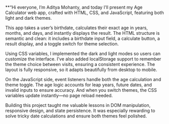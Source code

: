 **“Hi everyone, I’m Aditya Mohanty, and today I'll present my Age Calculator web app, crafted with HTML, CSS, and JavaScript, featuring both light and dark themes.

This app takes a user’s birthdate, calculates their exact age in years, months, and days, and instantly displays the result. The HTML structure is semantic and clean: it includes a birthdate input field, a calculate button, a result display, and a toggle switch for theme selection.

Using CSS variables, I implemented the dark and light modes so users can customize the interface. I’ve also added localStorage support to remember the theme choice between visits, ensuring a consistent experience. The layout is fully responsive, so it adapts beautifully from desktop to mobile.

On the JavaScript side, event listeners handle both the age calculation and theme toggle. The age logic accounts for leap years, future dates, and invalid inputs to ensure accuracy. And when you switch themes, the CSS variables update instantly—no page reload needed.

Building this project taught me valuable lessons in DOM manipulation, responsive design, and state persistence. It was especially rewarding to solve tricky date calculations and ensure both themes feel polished.
